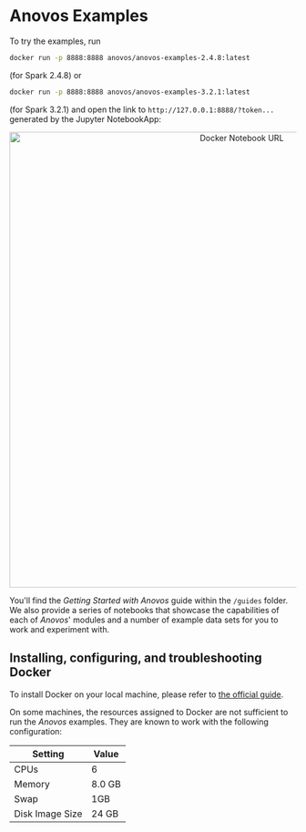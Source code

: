 # Anovos Examples

To try the examples, run

```bash
docker run -p 8888:8888 anovos/anovos-examples-2.4.8:latest
```
(for Spark 2.4.8) or
```bash
docker run -p 8888:8888 anovos/anovos-examples-3.2.1:latest
```
(for Spark 3.2.1) and open the link to `http://127.0.0.1:8888/?token...` generated by the Jupyter NotebookApp:

<p align="center">
  <img src="https://mobilewalla-anovos.s3.amazonaws.com/images/docker_notebook_URL.png" width="800px" title="Docker Notebook URL">
</p>

You'll find the _Getting Started with Anovos_ guide within the `/guides` folder. We also provide a series of notebooks
that showcase the capabilities of each of _Anovos_' modules and a number of example data sets for you to work and
experiment with.

## Installing, configuring, and troubleshooting Docker

To install Docker on your local machine, please refer to [the official guide](https://docs.docker.com/desktop/).

On some machines, the resources assigned to Docker are not sufficient to run the _Anovos_ examples.
They are known to work with the following configuration:

| Setting         | Value  |
|-----------------|--------|
| CPUs            | 6      |
| Memory          | 8.0 GB |
| Swap            | 1GB    |
| Disk Image Size | 24 GB  |
